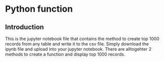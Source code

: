 # Python function
## Introduction
This is the jupyter notebook file that contains the method to create top 1000 records from any table and write it to the csv file.
Simply download the ipynb file and upload into your jupyter notebook. There are alltogehter 2 methods to create a function and display top 1000 records.


